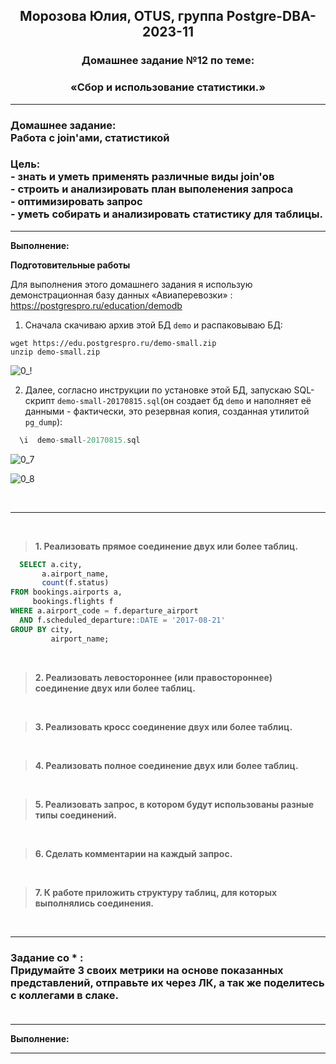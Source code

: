 **<div align="center"><h2>Морозова Юлия, OTUS, группа Postgre-DBA-2023-11</h2></div>**

**<div align=center><h3>Домашнее задание №12 по теме:</h3></div>**
**<div align=center><h3>«Сбор и использование статистики.»</h3></div>**

***
**<h3>Домашнее задание:
<br>Работа с join'ами, статистикой</h3>**

**<h3>Цель:
<br> - знать и уметь применять различные виды join'ов
<br> - строить и анализировать план выполенения запроса
<br> - оптимизировать запрос
<br> - уметь собирать и анализировать статистику для таблицы.</h3>**

***

**Выполнение:**

**Подготовительные работы**

Для выполнения этого домашнего задания я использую демонстрационная базу данных «Авиаперевозки» : https://postgrespro.ru/education/demodb

1. Сначала скачиваю архив этой БД ``demo`` и распаковываю БД:

``wget https://edu.postgrespro.ru/demo-small.zip`` 
</br>``unzip demo-small.zip``

![0_!](https://github.com/Y-M-Morozova/Postgre-DBA-2023-11_OTUS_Morozova_Yulia/assets/153178571/a0ff12f7-5c99-4801-a794-83d0e25bd126)

2. Далее, согласно инструкции по установке этой БД, запускаю SQL-скрипт ``demo-small-20170815.sql``(он создает бд ``demo`` и наполняет её данными - фактически, это резервная копия, созданная утилитой ``pg_dump``):

```sql
  \i  demo-small-20170815.sql
```

![0_7](https://github.com/Y-M-Morozova/Postgre-DBA-2023-11_OTUS_Morozova_Yulia/assets/153178571/67e4e084-b5a4-42e1-b159-ce57c9efec95)

![0_8](https://github.com/Y-M-Morozova/Postgre-DBA-2023-11_OTUS_Morozova_Yulia/assets/153178571/75c04d9d-6cd0-4014-839c-e6e1be675036)



<br/>  

***

<br/>

>**1. Реализовать прямое соединение двух или более таблиц.**

```sql
  SELECT a.city,
       a.airport_name,
       count(f.status)
FROM bookings.airports a,
     bookings.flights f
WHERE a.airport_code = f.departure_airport
  AND f.scheduled_departure::DATE = '2017-08-21'
GROUP BY city,
         airport_name;
```

<br/>

>**2. Реализовать левостороннее (или правостороннее) соединение двух или более таблиц.**



<br/>

>**3. Реализовать кросс соединение двух или более таблиц.**



<br/>

>**4. Реализовать полное соединение двух или более таблиц.**


<br/>

>**5. Реализовать запрос, в котором будут использованы разные типы соединений.**



<br/>

>**6. Сделать комментарии на каждый запрос.**



<br/>

>**7. К работе приложить структуру таблиц, для которых выполнялись соединения.**



<br/>


***
**<h3> Задание со * :**
<br>Придумайте 3 своих метрики на основе показанных представлений, отправьте их через ЛК, а так же поделитесь с коллегами в слаке. 
<br> 
<br>
</h3>

***

**Выполнение:**


***




